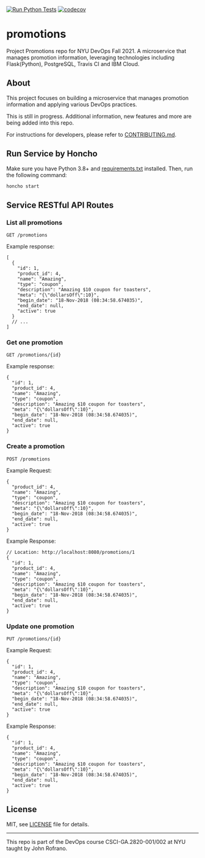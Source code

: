 [![Run Python Tests](https://github.com/PromoSquad/promotions/actions/workflows/test.yml/badge.svg)](https://github.com/PromoSquad/promotions/actions/workflows/test.yml)
[![codecov](https://codecov.io/gh/PromoSquad/promotions/branch/main/graph/badge.svg?token=C8GU9IMZBE)](https://codecov.io/gh/PromoSquad/promotions)

# promotions

Project Promotions repo for NYU DevOps Fall 2021. A microservice that manages promotion information, leveraging technologies including Flask(Python), PostgreSQL, Travis CI and IBM Cloud.

## About

This project focuses on building a microservice that manages promotion information and applying various DevOps practices.

This is still in progress. Additional information, new features and more are being added into this repo.

For instructions for developers, please refer to [CONTRIBUTING.md](./CONTRIBUTING.md).

## Run Service by Honcho

Make sure you have Python 3.8+ and [requirements.txt](./requirements.txt) installed. Then, run the following command:

```bash
honcho start
```

## Service RESTful API Routes

### List all promotions

`GET /promotions`

Example response:

```jsonc
[
  {
    "id": 1,
    "product_id": 4,
    "name": "Amazing",
    "type": "coupon",
    "description": "Amazing $10 coupon for toasters",
    "meta": "{\"dollarsOff\":10}",
    "begin_date": "18-Nov-2018 (08:34:58.674035)",
    "end_date": null,
    "active": true
  }
  // ...
]
```

### Get one promotion

`GET /promotions/{id}`

Example response:

```jsonc
{
  "id": 1,
  "product_id": 4,
  "name": "Amazing",
  "type": "coupon",
  "description": "Amazing $10 coupon for toasters",
  "meta": "{\"dollarsOff\":10}",
  "begin_date": "18-Nov-2018 (08:34:58.674035)",
  "end_date": null,
  "active": true
}
```

### Create a promotion

`POST /promotions`

Example Request:

```jsonc
{
  "product_id": 4,
  "name": "Amazing",
  "type": "coupon",
  "description": "Amazing $10 coupon for toasters",
  "meta": "{\"dollarsOff\":10}",
  "begin_date": "18-Nov-2018 (08:34:58.674035)",
  "end_date": null,
  "active": true
}
```

Example Response:

```jsonc
// Location: http://localhost:8080/promotions/1
{
  "id": 1,
  "product_id": 4,
  "name": "Amazing",
  "type": "coupon",
  "description": "Amazing $10 coupon for toasters",
  "meta": "{\"dollarsOff\":10}",
  "begin_date": "18-Nov-2018 (08:34:58.674035)",
  "end_date": null,
  "active": true
}
```

### Update one promotion

`PUT /promotions/{id}`

Example Request:

```jsonc
{
  "id": 1,
  "product_id": 4,
  "name": "Amazing",
  "type": "coupon",
  "description": "Amazing $10 coupon for toasters",
  "meta": "{\"dollarsOff\":10}",
  "begin_date": "18-Nov-2018 (08:34:58.674035)",
  "end_date": null,
  "active": true
}
```

Example Response:

```jsonc
{
  "id": 1,
  "product_id": 4,
  "name": "Amazing",
  "type": "coupon",
  "description": "Amazing $10 coupon for toasters",
  "meta": "{\"dollarsOff\":10}",
  "begin_date": "18-Nov-2018 (08:34:58.674035)",
  "end_date": null,
  "active": true
}
```

## License

MIT, see [LICENSE](./LICENSE) file for details.

---

This repo is part of the DevOps course CSCI-GA.2820-001/002 at NYU taught by John Rofrano.
